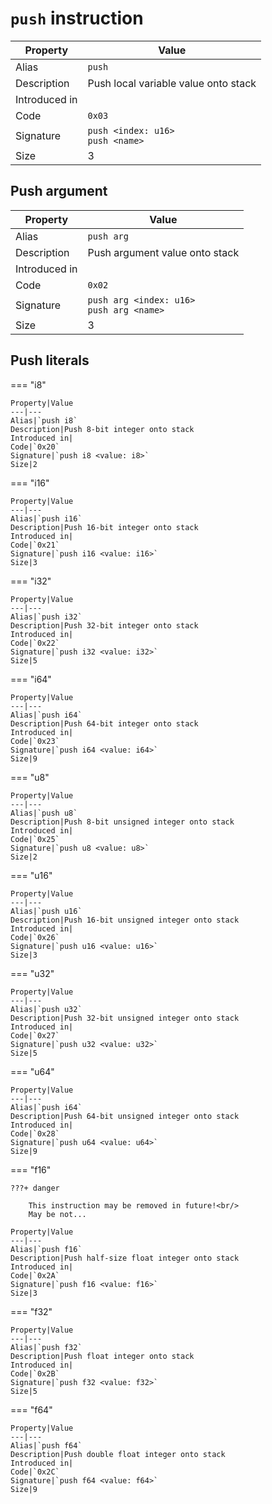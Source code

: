 # `push` instruction

Property|Value
---|---
Alias|`push`
Description|Push local variable value onto stack
Introduced in|
Code|`0x03`
Signature|`push <index: u16>`<br/>`push <name>`
Size|3

## Push argument

Property|Value
---|---
Alias|`push arg`
Description|Push argument value onto stack
Introduced in|
Code|`0x02`
Signature|`push arg <index: u16>`<br/>`push arg <name>`
Size|3

## Push literals

=== "i8"

	Property|Value
	---|---
	Alias|`push i8`
	Description|Push 8-bit integer onto stack
	Introduced in|
	Code|`0x20`
	Signature|`push i8 <value: i8>`
	Size|2

=== "i16"

	Property|Value
	---|---
	Alias|`push i16`
	Description|Push 16-bit integer onto stack
	Introduced in|
	Code|`0x21`
	Signature|`push i16 <value: i16>`
	Size|3

=== "i32"

	Property|Value
	---|---
	Alias|`push i32`
	Description|Push 32-bit integer onto stack
	Introduced in|
	Code|`0x22`
	Signature|`push i32 <value: i32>`
	Size|5

=== "i64"

	Property|Value
	---|---
	Alias|`push i64`
	Description|Push 64-bit integer onto stack
	Introduced in|
	Code|`0x23`
	Signature|`push i64 <value: i64>`
	Size|9

=== "u8"

	Property|Value
	---|---
	Alias|`push u8`
	Description|Push 8-bit unsigned integer onto stack
	Introduced in|
	Code|`0x25`
	Signature|`push u8 <value: u8>`
	Size|2

=== "u16"

	Property|Value
	---|---
	Alias|`push u16`
	Description|Push 16-bit unsigned integer onto stack
	Introduced in|
	Code|`0x26`
	Signature|`push u16 <value: u16>`
	Size|3

=== "u32"

	Property|Value
	---|---
	Alias|`push u32`
	Description|Push 32-bit unsigned integer onto stack
	Introduced in|
	Code|`0x27`
	Signature|`push u32 <value: u32>`
	Size|5

=== "u64"

	Property|Value
	---|---
	Alias|`push i64`
	Description|Push 64-bit unsigned integer onto stack
	Introduced in|
	Code|`0x28`
	Signature|`push u64 <value: u64>`
	Size|9

=== "f16"

	???+ danger
		
		This instruction may be removed in future!<br/>
		May be not...

	Property|Value
	---|---
	Alias|`push f16`
	Description|Push half-size float integer onto stack
	Introduced in|
	Code|`0x2A`
	Signature|`push f16 <value: f16>`
	Size|3

=== "f32"

	Property|Value
	---|---
	Alias|`push f32`
	Description|Push float integer onto stack
	Introduced in|
	Code|`0x2B`
	Signature|`push f32 <value: f32>`
	Size|5

=== "f64"

	Property|Value
	---|---
	Alias|`push f64`
	Description|Push double float integer onto stack
	Introduced in|
	Code|`0x2C`
	Signature|`push f64 <value: f64>`
	Size|9